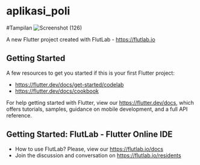 # aplikasi_poli
#Tampilan
![Screenshot (126)](https://github.com/DindaLuka/aplikasi_klinik_debug/assets/155391863/98c07deb-9b82-4da9-b6e7-6f799f813f6f)


A new Flutter project created with FlutLab - https://flutlab.io

## Getting Started

A few resources to get you started if this is your first Flutter project:

- https://flutter.dev/docs/get-started/codelab
- https://flutter.dev/docs/cookbook


For help getting started with Flutter, view our
https://flutter.dev/docs, which offers tutorials,
samples, guidance on mobile development, and a full API reference.

## Getting Started: FlutLab - Flutter Online IDE

- How to use FlutLab? Please, view our https://flutlab.io/docs
- Join the discussion and conversation on https://flutlab.io/residents
